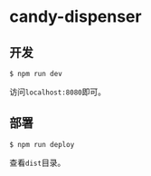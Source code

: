 # candy-dispenser

## 开发

```shell
$ npm run dev
```

访问`localhost:8080`即可。

## 部署

```shell
$ npm run deploy
```

查看`dist`目录。

